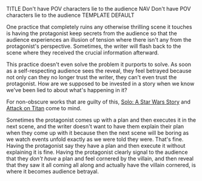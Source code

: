 TITLE Don't have POV characters lie to the audience
NAV Don't have POV characters lie to the audience
TEMPLATE DEFAULT

One practice that completely ruins any otherwise thrilling scene it touches is having the protagonist keep secrets from the audience so that the audience experiences an illusion of tension where there isn't any from the protagonist's perspective. Sometimes, the writer will flash back to the scene where they received the crucial information afterward.

This practice doesn't even solve the problem it purports to solve. As soon as a self-respecting audience sees the reveal, they feel betrayed because not only can they no longer trust the writer, they can't even trust the protagonist. How are we supposed to be invested in a story when we know we've been lied to about what's happening in it?

For non-obscure works that are guilty of this, [Solo: A Star Wars Story](/reviews/star_wars#solo) and [Attack on Titan](/reviews/aot) come to mind.

Sometimes the protagonist comes up with a plan and then executes it in the next scene, and the writer doesn't want to have them explain their plan when they come up with it because then the next scene will be boring as we watch events unfold exactly as we were told they were. That's fine. Having the protagonist say they have a plan and then execute it without explaining it is fine. Having the protagonist clearly signal to the audience that they *don't have* a plan and feel cornered by the villain, and then reveal that they saw it all coming all along and actually have the villain cornered, is where it becomes audience betrayal.

<!--
I also want to mention an example of good flashbacks. Final Fantasy 13. This game uses over a dozen of them and they're all justified. They don't use them to lie to the audience; they use them to gradually reveal a lot of history for each character that would have been horrible to dump all at the beginning. The key difference is that the information they reveal in their flashbacks wasn't relevant before.
-->
